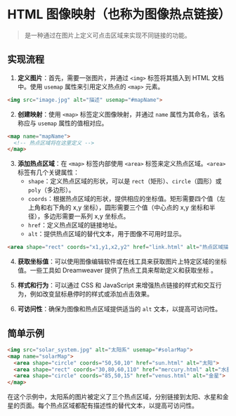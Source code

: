 # HTML 图像映射（也称为图像热点链接）
> 是一种通过在图片上定义可点击区域来实现不同链接的功能。

## 实现流程

1. **定义图片**：首先，需要一张图片，并通过 `<img>` 标签将其插入到 HTML 文档中。使用 `usemap` 属性来引用定义热点的 `<map>` 元素。

```html
<img src="image.jpg" alt="描述" usemap="#mapName">
```

2. **创建映射**：使用 `<map>` 标签定义图像映射，并通过 `name` 属性为其命名，该名称应与 `usemap` 属性的值相对应。

```html
<map name="mapName">
  <!-- 热点区域将在这里定义 -->
</map>
```

3. **添加热点区域**：在 `<map>` 标签内部使用 `<area>` 标签来定义热点区域。`<area>` 标签有几个关键属性：
    - `shape`：定义热点区域的形状，可以是 `rect`（矩形）、`circle`（圆形）或 `poly`（多边形）。
    - `coords`：根据热点区域的形状，提供相应的坐标值。矩形需要四个值（左上角和右下角的 x,y 坐标），圆形需要三个值（中心点的 x,y 坐标和半径），多边形需要一系列 x,y 坐标点。
    - `href`：定义热点区域的链接地址。
    - `alt`：提供热点区域的替代文本，用于图像不可用时显示。

```html
<area shape="rect" coords="x1,y1,x2,y2" href="link.html" alt="热点区域描述">
```

4. **获取坐标值**：可以使用图像编辑软件或在线工具来获取图片上特定区域的坐标值。一些工具如 Dreamweaver 提供了热点工具来帮助定义和获取坐标 。

5. **样式和行为**：可以通过 CSS 和 JavaScript 来增强热点链接的样式和交互行为，例如改变鼠标悬停时的样式或添加点击效果。

6. **可访问性**：确保为图像和热点区域提供适当的 `alt` 文本，以提高可访问性。

## 简单示例

```html
<img src="solar_system.jpg" alt="太阳系" usemap="#solarMap">
<map name="solarMap">
  <area shape="circle" coords="50,50,10" href="sun.html" alt="太阳">
  <area shape="rect" coords="30,80,60,110" href="mercury.html" alt="水星">
  <area shape="circle" coords="85,50,15" href="venus.html" alt="金星">
</map>
```

在这个示例中，太阳系的图片被定义了三个热点区域，分别链接到太阳、水星和金星的页面。每个热点区域都配有描述性的替代文本，以提高可访问性。
